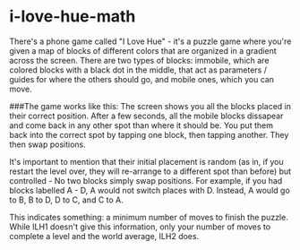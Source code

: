 # i-love-hue-math


There's a phone game called "I Love Hue" - it's a puzzle game where you're given a map of blocks of different colors that are organized in a gradient across the screen.
There are two types of blocks: immobile, which are colored blocks with a black dot in the middle, that act as parameters / guides for where the others should go, and mobile ones, which you can move. 

###The game works like this:
The screen shows you all the blocks placed in their correct position. After a few seconds, all the mobile blocks dissapear and come back in any other spot than where it should be. You put them back into the correct spot by tapping one block, then tapping another. They then swap positions. 

It's important to mention that their initial placement is random (as in, if you restart the level over, they will re-arrange to a different spot than before) but controlled - No two blocks simply swap positions. For example, if you had blocks labelled A - D, A would not switch places with D. Instead, A would go to B, B to D, D to C, and C to A. 


This indicates something: a minimum number of moves to finish the puzzle. While ILH1 doesn't give this information, only your number of moves to complete a level and the world average, ILH2 does. 



